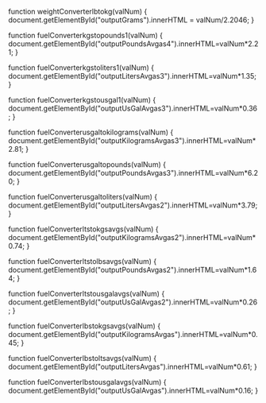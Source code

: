 function weightConverterlbtokg(valNum) 
{
  document.getElementById("outputGrams").innerHTML = valNum/2.2046;
}

function fuelConverterkgstopounds1(valNum)
{
  document.getElementById("outputPoundsAvgas4").innerHTML=valNum*2.21;
}

function fuelConverterkgstoliters1(valNum)
{
  document.getElementById("outputLitersAvgas3").innerHTML=valNum*1.35;
}

function fuelConverterkgstousgal1(valNum)
{
  document.getElementById("outputUsGalAvgas3").innerHTML=valNum*0.36;
}

function fuelConverterusgaltokilograms(valNum)
{
  document.getElementById("outputKilogramsAvgas3").innerHTML=valNum*2.81;
}

function fuelConverterusgaltopounds(valNum)
{
  document.getElementById("outputPoundsAvgas3").innerHTML=valNum*6.20;
}

function fuelConverterusgaltoliters(valNum)
{
  document.getElementById("outputLitersAvgas2").innerHTML=valNum*3.79;
}

function fuelConverterltstokgsavgs(valNum)
{
  document.getElementById("outputKilogramsAvgas2").innerHTML=valNum*0.74;
}

function fuelConverterltstolbsavgs(valNum)
{
  document.getElementById("outputPoundsAvgas2").innerHTML=valNum*1.64;
}

function fuelConverterltstousgalavgs(valNum)
{
  document.getElementById("outputUsGalAvgas2").innerHTML=valNum*0.26;
}

function fuelConverterlbstokgsavgs(valNum)
{
  document.getElementById("outputKilogramsAvgas").innerHTML=valNum*0.45;
}

function fuelConverterlbstoltsavgs(valNum)
{
  document.getElementById("outputLitersAvgas").innerHTML=valNum*0.61;
}

function fuelConverterlbstousgalavgs(valNum)
{
  document.getElementById("outputUsGalAvgas").innerHTML=valNum*0.16;
}
